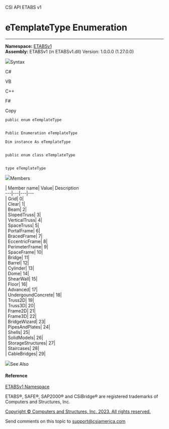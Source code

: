 ﻿

CSI API ETABS v1

# eTemplateType Enumeration  
  
---  
  
**Namespace:** [ETABSv1](2780f1b8-2033-5289-2298-1cdb2a7508d9.htm)  
**Assembly:** ETABSv1 (in ETABSv1.dll) Version: 1.0.0.0 (1.27.0.0)

![](../icons/SectionExpanded.png)Syntax

C#

VB

C++

F#

Copy

    
    
    public enum eTemplateType
    
    
    Public Enumeration eTemplateType
    
    Dim instance As eTemplateType
    
    
    public enum class eTemplateType
    
    
    type eTemplateType

![](../icons/SectionExpanded.png)Members

| Member name| Value| Description  
---|---|---|---  
| Grid| 0|  
| Clear| 1|  
| Beam| 2|  
| SlopedTruss| 3|  
| VerticalTruss| 4|  
| SpaceTruss| 5|  
| PortalFrame| 6|  
| BracedFrame| 7|  
| EccentricFrame| 8|  
| PerimeterFrame| 9|  
| SpaceFrame| 10|  
| Bridge| 11|  
| Barrel| 12|  
| Cylinder| 13|  
| Dome| 14|  
| ShearWall| 15|  
| Floor| 16|  
| Advanced| 17|  
| UndergoundConcrete| 18|  
| Truss2D| 19|  
| Truss3D| 20|  
| Frame2D| 21|  
| Frame3D| 22|  
| BridgeWizard| 23|  
| PipesAndPlates| 24|  
| Shells| 25|  
| SolidModels| 26|  
| StorageStructures| 27|  
| Staircases| 28|  
| CableBridges| 29|  
  
![](../icons/SectionExpanded.png)See Also

#### Reference

[ETABSv1 Namespace](2780f1b8-2033-5289-2298-1cdb2a7508d9.htm)

ETABS®, SAFE®, SAP2000® and CSiBridge® are registered trademarks of Computers
and Structures, Inc.  

[Copyright © Computers and Structures, Inc. 2023. All rights
reserved.](http://www.csiamerica.com)

Send comments on this topic to
[support@csiamerica.com](mailto:support%40csiamerica.com?Subject=CSI%20API%20ETABS%20v1)

